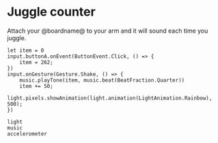 # Juggle counter

Attach your @boardname@ to your arm and it will sound each time you juggle.

```blocks
let item = 0
input.buttonA.onEvent(ButtonEvent.Click, () => {
    item = 262;
})
input.onGesture(Gesture.Shake, () => {
    music.playTone(item, music.beat(BeatFraction.Quarter))
    item += 50;
    light.pixels.showAnimation(light.animation(LightAnimation.Rainbow), 500);
})
```

```package
light
music
accelerometer
```